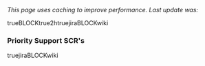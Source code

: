 _This page uses caching to improve performance. Last update was:_

trueBLOCKtrue2htruejiraBLOCKwiki

### Priority Support SCR's

truejiraBLOCKwiki
